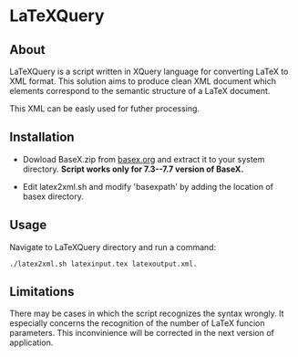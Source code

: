 LaTeXQuery
==========

About
-----

LaTeXQuery is a script written in XQuery language for converting LaTeX to XML format.
This solution aims to produce clean XML document which elements correspond to the semantic structure of a LaTeX document.

This XML can be easly used for futher processing.

Installation
----

*  Dowload BaseX.zip from [basex.org](http://basex.org) and extract it
   to your system directory.
   **Script works only for 7.3--7.7 version of BaseX.**

*  Edit latex2xml.sh and modify 'basexpath' by adding the location of basex directory.

Usage
-----
   Navigate to LaTeXQuery directory and run a command:

   ```
   ./latex2xml.sh latexinput.tex latexoutput.xml.
   ```

Limitations
-----

There may be cases in which the script recognizes the syntax wrongly.
It especially concerns the recognition of the number of LaTeX funcion parameters.
This inconvinience will be corrected in the next version of application.

